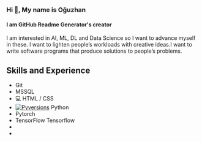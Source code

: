 ### Hi 👋, My name is Oğuzhan
#### I am GitHub Readme Generator's creator


I am interested in AI, ML, DL and Data Science so I want to advance myself in these. I want to lighten people’s workloads with creative ideas.I want to write software programs that produce solutions to people’s problems.

## Skills and Experience
* Git
* MSSQL
* :computer: HTML / CSS
* [![Pyversions](https://img.shields.io/pypi/pyversions/ibm-analytics-engine-python.svg?style=flat-square)](https://pypi.python.org/pypi/ibm-analytics-engine-python) Python
* Pytorch
* TensorFlow Tensorflow
*
*
